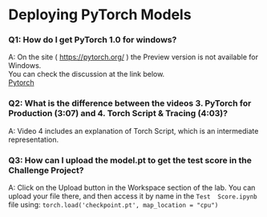 # Deploying PyTorch Models
### Q1:  How do I get PyTorch 1.0 for windows?

A:  On the site ( https://pytorch.org/ ) the Preview version is not available for Windows.   
You can check the discussion at the link below.  
[Pytorch](https://discuss.pytorch.org/t/installing-pytorch-nightly/29284/5)

### Q2: What is the difference between the videos 3. PyTorch for Production (3:07) and 4. Torch Script & Tracing (4:03)?

A:  Video 4 includes an explanation of Torch Script, which is an intermediate representation.

### Q3:  How can I upload the model.pt to get the test score in the Challenge Project?

A: Click on the Upload button in the Workspace section of the lab. You can upload your file there, and then access it by name in the `Test 
Score.ipynb` file using: `torch.load('checkpoint.pt', map_location = "cpu")`
